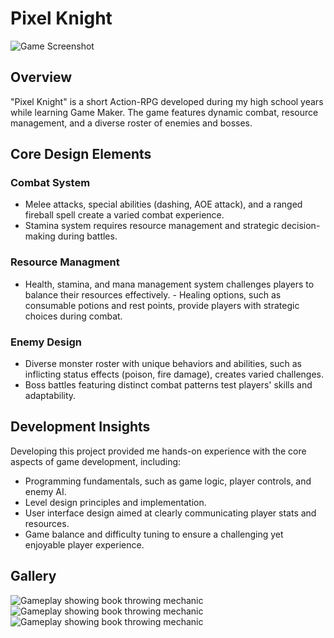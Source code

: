<div class="page-content">

# Pixel Knight

![Game Screenshot](https://dakillerxd.github.io/portfolio/assets/pixel-knight/main.png)


<div class="project-card">

## Overview

"Pixel Knight" is a short Action-RPG developed during my high school years while learning Game Maker. The game features dynamic combat, resource management, and a diverse roster of enemies and bosses.


</div>
<div class="project-card">
    
## Core Design Elements

### Combat System

- Melee attacks, special abilities (dashing, AOE attack), and a ranged fireball spell create a varied combat experience.
- Stamina system requires resource management and strategic decision-making during battles.


### Resource Managment

- Health, stamina, and mana management system challenges players to balance their resources effectively.
- Healing options, such as consumable potions and rest points, provide players with strategic choices during combat.


### Enemy Design

- Diverse monster roster with unique behaviors and abilities, such as inflicting status effects (poison, fire damage), creates varied challenges.
- Boss battles featuring distinct combat patterns test players' skills and adaptability.


<div class="project-card">
    
## Development Insights

Developing this project provided me hands-on experience with the core aspects of game development, including:

- Programming fundamentals, such as game logic, player controls, and enemy AI.
- Level design principles and implementation.
- User interface design aimed at clearly communicating player stats and resources.
- Game balance and difficulty tuning to ensure a challenging yet enjoyable player experience.

</div>

<div class="project-card">
    
## Gallery

<div class="image-gallery">
     <img src="https://dakillerxd.github.io/portfolio/assets/pixel-knight/gameplay1.gif" alt="Gameplay showing book throwing mechanic">
     <img src="https://dakillerxd.github.io/portfolio/assets/pixel-knight/gameplay2.gif" alt="Gameplay showing book throwing mechanic">
     <img src="https://dakillerxd.github.io/portfolio/assets/pixel-knight/gameplay3.gif" alt="Gameplay showing book throwing mechanic">
</div>
</div>
